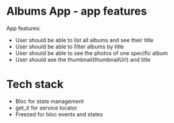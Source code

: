 # Albums App - app features

App features:
- User should be able to list all albums and see their title 
- User should be able to filter albums by title
- User should be able to see the photos of one specific album 
- User should see the thumbnail(thumbnailUrl) and title


# Tech stack


- Bloc for state management
- get_it for service locator
- Freezed for bloc events and states
